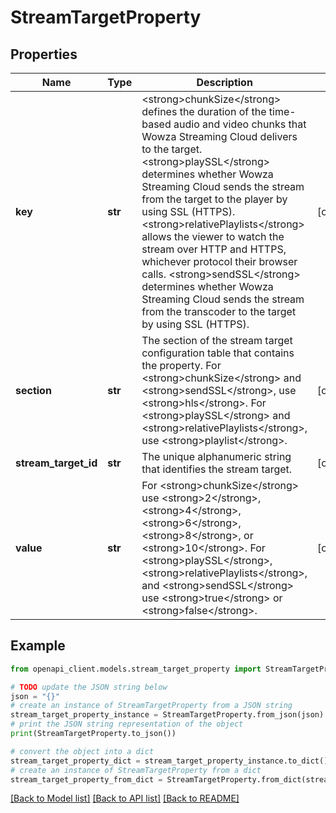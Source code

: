 # StreamTargetProperty


## Properties

Name | Type | Description | Notes
------------ | ------------- | ------------- | -------------
**key** | **str** | &lt;strong&gt;chunkSize&lt;/strong&gt; defines the duration of the time-based audio and video chunks that Wowza Streaming Cloud delivers to the target. &lt;strong&gt;playSSL&lt;/strong&gt; determines whether Wowza Streaming Cloud sends the stream from the target to the player by using SSL (HTTPS). &lt;strong&gt;relativePlaylists&lt;/strong&gt; allows the viewer to watch the stream over HTTP and HTTPS, whichever protocol their browser calls. &lt;strong&gt;sendSSL&lt;/strong&gt; determines whether Wowza Streaming Cloud sends the stream from the transcoder to the target by using SSL (HTTPS). | [optional] 
**section** | **str** | The section of the stream target configuration table that contains the property. For &lt;strong&gt;chunkSize&lt;/strong&gt; and &lt;strong&gt;sendSSL&lt;/strong&gt;, use &lt;strong&gt;hls&lt;/strong&gt;. For &lt;strong&gt;playSSL&lt;/strong&gt; and &lt;strong&gt;relativePlaylists&lt;/strong&gt;, use &lt;strong&gt;playlist&lt;/strong&gt;. | [optional] 
**stream_target_id** | **str** | The unique alphanumeric string that identifies the stream target. | [optional] 
**value** | **str** | For &lt;strong&gt;chunkSize&lt;/strong&gt; use &lt;strong&gt;2&lt;/strong&gt;, &lt;strong&gt;4&lt;/strong&gt;, &lt;strong&gt;6&lt;/strong&gt;, &lt;strong&gt;8&lt;/strong&gt;, or &lt;strong&gt;10&lt;/strong&gt;. For &lt;strong&gt;playSSL&lt;/strong&gt;, &lt;strong&gt;relativePlaylists&lt;/strong&gt;, and &lt;strong&gt;sendSSL&lt;/strong&gt; use &lt;strong&gt;true&lt;/strong&gt; or &lt;strong&gt;false&lt;/strong&gt;. | [optional] 

## Example

```python
from openapi_client.models.stream_target_property import StreamTargetProperty

# TODO update the JSON string below
json = "{}"
# create an instance of StreamTargetProperty from a JSON string
stream_target_property_instance = StreamTargetProperty.from_json(json)
# print the JSON string representation of the object
print(StreamTargetProperty.to_json())

# convert the object into a dict
stream_target_property_dict = stream_target_property_instance.to_dict()
# create an instance of StreamTargetProperty from a dict
stream_target_property_from_dict = StreamTargetProperty.from_dict(stream_target_property_dict)
```
[[Back to Model list]](../README.md#documentation-for-models) [[Back to API list]](../README.md#documentation-for-api-endpoints) [[Back to README]](../README.md)


